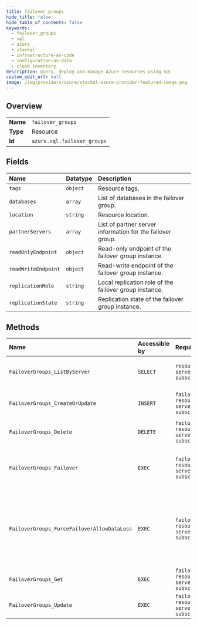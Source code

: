 ```yaml
---
title: failover_groups
hide_title: false
hide_table_of_contents: false
keywords:
  - failover_groups
  - sql
  - azure    
  - stackql
  - infrastructure-as-code
  - configuration-as-data
  - cloud inventory
description: Query, deploy and manage Azure resources using SQL
custom_edit_url: null
image: /img/providers/azure/stackql-azure-provider-featured-image.png
---
```

  
    

## Overview
<table><tbody>
<tr><td><b>Name</b></td><td><code>failover_groups</code></td></tr>
<tr><td><b>Type</b></td><td>Resource</td></tr>
<tr><td><b>Id</b></td><td><code>azure.sql.failover_groups</code></td></tr>
</tbody></table>

## Fields
| Name | Datatype | Description |
|:-----|:---------|:------------|
| `tags` | `object` | Resource tags. |
| `databases` | `array` | List of databases in the failover group. |
| `location` | `string` | Resource location. |
| `partnerServers` | `array` | List of partner server information for the failover group. |
| `readOnlyEndpoint` | `object` | Read-only endpoint of the failover group instance. |
| `readWriteEndpoint` | `object` | Read-write endpoint of the failover group instance. |
| `replicationRole` | `string` | Local replication role of the failover group instance. |
| `replicationState` | `string` | Replication state of the failover group instance. |
## Methods
| Name | Accessible by | Required Params | Description |
|:-----|:--------------|:----------------|:------------|
| `FailoverGroups_ListByServer` | `SELECT` | `resourceGroupName, serverName, subscriptionId` | Lists the failover groups in a server. |
| `FailoverGroups_CreateOrUpdate` | `INSERT` | `failoverGroupName, resourceGroupName, serverName, subscriptionId` | Creates or updates a failover group. |
| `FailoverGroups_Delete` | `DELETE` | `failoverGroupName, resourceGroupName, serverName, subscriptionId` | Deletes a failover group. |
| `FailoverGroups_Failover` | `EXEC` | `failoverGroupName, resourceGroupName, serverName, subscriptionId` | Fails over from the current primary server to this server. |
| `FailoverGroups_ForceFailoverAllowDataLoss` | `EXEC` | `failoverGroupName, resourceGroupName, serverName, subscriptionId` | Fails over from the current primary server to this server. This operation might result in data loss. |
| `FailoverGroups_Get` | `EXEC` | `failoverGroupName, resourceGroupName, serverName, subscriptionId` | Gets a failover group. |
| `FailoverGroups_Update` | `EXEC` | `failoverGroupName, resourceGroupName, serverName, subscriptionId` | Updates a failover group. |
